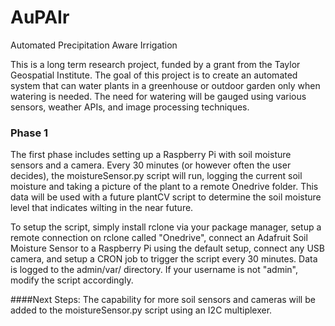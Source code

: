 # AuPAIr
Automated Precipitation Aware Irrigation

This is a long term research project, funded by a grant from the Taylor Geospatial Institute. The goal of this project is to create an automated system that can water plants in a greenhouse or outdoor garden only when watering is needed. The need for watering will be gauged using various sensors, weather APIs, and image processing techniques. 

### Phase 1

The first phase includes setting up a Raspberry Pi with soil moisture sensors and a camera. Every 30 minutes (or however often the user decides), the moistureSensor.py script will run, logging the current soil moisture and taking a picture of the plant to a remote Onedrive folder. This data will be used with a future plantCV script to determine the soil moisture level that indicates wilting in the near future.

To setup the script, simply install rclone via your package manager, setup a remote connection on rclone called "Onedrive", connect an Adafruit Soil Moisture Sensor to a Raspberry Pi using the default setup, connect any USB camera, and setup a CRON job to trigger the script every 30 minutes. Data is logged to the admin/var/<date> directory. If your username is not "admin", modify the script accordingly.

####Next Steps:
The capability for more soil sensors and cameras will be added to the moistureSensor.py script using an I2C multiplexer.
